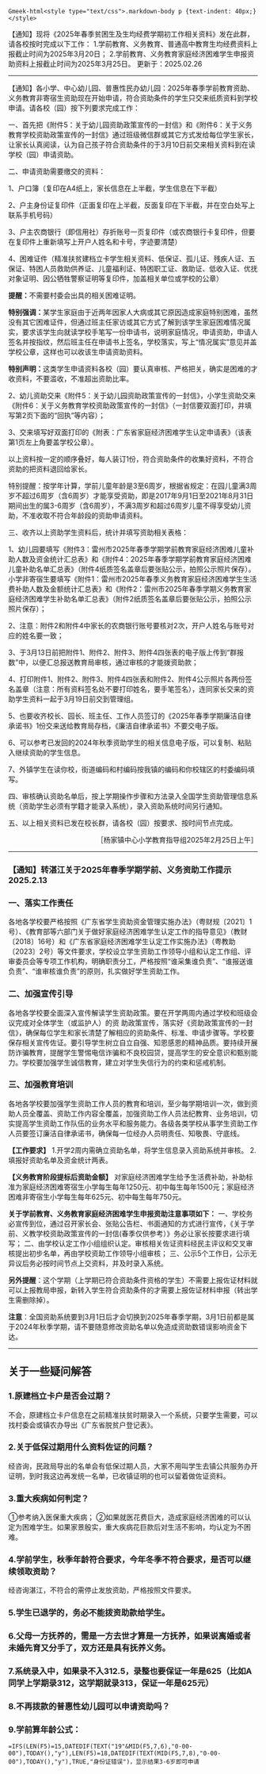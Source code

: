 `Gmeek-html<style type="text/css">.markdown-body p {text-indent: 40px;}</style>`

 【通知】现将《2025年春季贫困生及生均经费学期初工作相关资料》发在此群，请各校按时完成以下工作：
1.学前教育、义务教育、普通高中教育生均经费资料上报截止时间为2025年3月20日；
2.学前教育、义务教育家庭经济困难学生申报资助资料上报截止时间为2025年3月25日。
更新于：2025.02.26

------

<p>【通知】各小学、中心幼儿园、普惠性民办幼儿园：2025年春季学前教育资助、义务教育非寄宿生资助现在开始申请，符合资助条件的学生只交来纸质资料到学校申请。请各校（园）按下列要求完成工作：</p>

<p>一、首先把《附件5：关于幼儿园资助政策宣传的一封信》和《附件6：关于义务教育学校资助政策宣传的一封信》通过班级微信群或其它方式发给每位学生家长，让家长认真阅读，认为自己孩子符合资助条件的于3月10日前交来相关资料到在读学校（园）申请资助。</p>

<p>二、申请资助需要缴交的资料：</p>

<p>1、户口簿（复印在A4纸上，家长信息在上半截，学生信息在下半截）</p>

<p>2、户主身份证复印件（正面复印在上半截，反面复印在下半截，并在空白处写上联系手机号码）</p>

<p>3、户主农商银行（即信用社）存折账号一页复印件（或农商银行卡复印件，但要在复印件上重新填写上开户人姓名和卡号，字迹要清楚）</p>

<p>4、困难证件（精准扶贫建档立卡学生相关资料、低保证、孤儿证、残疾人证、五保证、特困人员救助供养证、儿童福利证、特困职工证、救助证、低收入证、优抚对象证明、因公牺牲警察证明等复印件，加盖相关单位或学校的公章）</p>

<p><strong>提醒：</strong>不需要村委会出具的相关困难证明。</p>

<p><strong>特别强调：</strong>某学生家庭由于近两年因家人大病或其它原因造成家庭特别困难，虽然没有其它困难证件，但通过班主任家访或其它方式了解到该学生家庭困难情况属实，要求该学生向就读学校手笔写一份申请书，说明家庭情况，申请资助，申请人签名并按指纹，然后班主任在申请书上签名，学校落实，写上“情况属实”意见并盖学校公章，这样也可以收该生申请资助资料。</p>

<p><strong>特别声明：</strong>这类学生申请资料各校（园）要认真审核、严格把关，确实是困难的才收资料，不要滥收，不准超出资助比率。</p>

<p>2、幼儿资助交来《附件5：关于幼儿园资助政策宣传的一封信》，小学生资助交来《附件6：关于义务教育学校资助政策宣传的一封信》（一封信要双面打印，并填写第2页下面的“回执”等内容）；</p>

<p>3、交来填写好双面打印的《附表：广东省家庭经济困难学生认定申请表》（该表第1页左上角要盖学校公章）。</p>

<p>以上资料按一定的顺序叠好，每人装订1份，符合资助条件的收集好资料，不符合资助的把资料退回给家长。</p>

<p>特别提醒：按学年计算，学前儿童年龄是3至6周岁，根据省规定：在园儿童满3周岁不超过6周岁（含6周岁）才能享受资助，即是2017年9月1日至2021年8月31日期间出生的属3-6周岁（含6周岁），不满3周岁和超过6周岁儿童不得享受幼儿资助，不准收取不符合年龄段的资助申请资料。</p>

<p>三、收齐以上资助学生资料后，统计并填写资助相关表格：</p>

<p>1、幼儿园要填写《附件3：雷州市2025年春季学期学前教育家庭经济困难儿童补助人数及资金统计汇总表》和《附件4：2025年春季学期学前教育家庭经济困难儿童补助名单汇总表》（附件4纸质签名盖章后要张贴公示，拍照公示照片保存）。小学非寄宿生要填写《附件1：雷州市2025年春季义务教育家庭经济困难学生生活费补助人数及金额统计汇总表》和《附件2：雷州市2025年春季学期义务教育家庭经济困难学生补助名单汇总表》（附件2纸质签名盖章后要张贴公示，拍照公示照片保存）；</p>

<p>2、注意：附件2和附件4中家长的农商银行账号要核对2次，开户人姓名与账号对应的姓名要一致；</p>

<p>3、于3月13日前把附件1、附件2、附件3、附件4四张表的电子版上传到“群报数”中，以便汇总报送教育局审核，通过审核的才能拨资助款；</p>

<p>4、打印附件1、附件2、附件3、附件4四张表和附件2、附件4公示照片各两份签名盖章（注意：所有资料签名处不要打印姓名，要手笔签名），连同家长交来的资助学生资料一起于3月19日前交到管理组。</p>

<p>5、也要收齐校长、园长、班主任、工作人员签订的《2025年春季学期廉洁自律承诺书》1份交来送给教育局存档，《廉洁自律承诺书》不要交电子版。</p>

<p>6、可以参考已发回的2024年秋季资助学生的相关信息电子版，可以复制、粘贴入继续资助的学生信息。</p>

<p>7、外镇学生在读你校，街道编码和村编码按我镇的编码和你校辖区的村委编码填写。</p>

<p>四、审核确认资助名单后，按上学期操作步骤和方法录入全国学生资助管理信息系统（资助学生必须有学籍才能录入系统），录入资助系统时间另行通知。</p>

<p>五、以上相关资料已发在校长群，请各校（园）按要求、按时间节点完成。</p>

<p style="text-align: right;">［杨家镇中心小学教育指导组2025年2月25日上午］</p>

------

### 【通知】转湛江关于2025年春季学期学前、义务资助工作提示 2025.2.13

### 一、落实工作责任
各地各学校要严格按照《广东省学生资助资金管理实施办法》（粤财规〔2021〕1号）、《教育部等六部门关于做好家庭经济困难学生认定工作的指导意见》（教财〔2018〕16号）和《广东省家庭经济困难学生认定工作实施办法》（粤教助〔2023〕2号）等文件要求，学校设立学生资助工作领导小组和认定工作组、评审委员会等专项工作机构，明确职责分工，严格按照“谁采集谁负责”、“谁报送谁负责”、“谁审核谁负责”的原则，扎实做好学生资助工作。

### 二、加强宣传引导
各地各学校要全面深入宣传解读学生资助政策。要在开学两周内通过学校和班级会议完成对全体学生（或监护人）的资
助政策宣传，落实好《资助政策宣传的一封信》，确保每位学生和家长清楚了解相应的资助条件、标准、申请步骤等。学校要保存相关宣传佐证。要引导学生树立自立自强、知恩感恩的精神品质。要持续开展防诈骗教育，提醒学生警惕电信诈骗和不良校园贷，提高学生的安全意识和甄别能力。学校要加强学生诚信教育，建立对学生失信行为的约束和惩戒机制。

### 三、加强教育培训
各地各学校要加强学生资助工作人员的教育和培训，至少每学期培训一次，做到资助人员全覆盖、资助工作内容全覆盖，加强资助工作人员法纪教育、业务培训，切实提高学生资助工作队伍的业务水平和服务能力。各级各类学校从事学生资助工作人员要签订廉洁自律承诺书，确保每一位经办人员明责任、知敬畏、守底线。

**【工作要求】**
1.开学2周内需确立资助名单，将学生信息录入资助系统并审核。
2.填报好资助名单及资金统计两表。

**【义务教育阶段提标后资助金额】**
对家庭经济困难学生给予生活费补助，补助标准为家庭经济困难寄宿生小学每生每年1250元、初中每生每年1500元；家庭经济困难非寄宿生小学每生每年625元、初中每生每年750元。

**关于学前教育、义务教育家庭经济困难学生申报资助注意事项如下：**
一、学校务必宣传到位，通过召开家长会、张贴公告栏、书面通知的方式进行宣传，《关于学前、义教学校资助政策宣传的一封信(春季仅供参考）》务必让家长按要求进行填写；
二、由学校认定工作小组组织认定。审核相关佐证资料经民主评议和交叉审核提出初步名单，再由学校资助工作领导小组审核；
三、公示5个工作日，公示无异议后务必按时间节点上交资料，并及时录入系统。
    
**另外提醒**：这个学期（上学期已符合资助条件资格的学生）不需要上报佐证材料就可以上报教局申报，新转入学生符合资助条件的才需要上报佐证材料申报（转出学生需删除掉）。

**注意**：全国资助系统要到3月1日后才会切换到2025年春季学期，3月1日前都是属于2024年秋季学期，请不要随意修改资助名单以免造成资助数错误影响资金下达。

------

## 关于一些疑问解答
### 1.原建档立卡户是否会过期？
不会，原建档立卡户信息在之前精准扶贫时期录入一个系统，只要学生需要，可以找村委会或镇农办导出《广东省脱贫户登记表》。

### 2.关于低保过期用什么资料佐证的问题？
经咨询，民政局导出的名单会有低保过期人员，大家不用叫学生去镇公共服务办开证明，到时我这边再发统一名单，已收镇证明的也可以留着做佐证资料。

### 3.重大疾病如何判定？
①参考纳入医保重大疾病；
②如果就医花费巨大，造成家庭经济困难的可以认定为困难学生。如果家景殷实，重大疾病花巨款后对生活不影响，均认定为不困难。

### 4.学前学生，秋季年龄符合要求，今年冬季不符合要求，是否可以继续领取资助？
经咨询湛江，不符合的需停止发放资助，严格按照文件要求。

### 5.学生已退学的，务必不能拨资助款给学生。

### 6.父母一方抚养的，需是一方去世才算是一方抚养，如果说离婚或者未婚先育又分手了，双方还是具有抚养义务。

### 7.系统录入中，如果录不入312.5，录整也要保证一年是625（比如A同学上学期录312，这学期就录313，保证一年是625元）

### 8.不再拨款的普惠性幼儿园可以申请资助吗？

### 9.学前算年龄公式：
```
=IFS(LEN(F5)=15,DATEDIF(TEXT("19"&MID(F5,7,6),"0-00-00"),TODAY(),"y"),LEN(F5)=18,DATEDIF(TEXT(MID(F5,7,8),"0-00-00"),TODAY(),"y"),TRUE,"身份证错误")，显示结果3-6岁即可申请
```